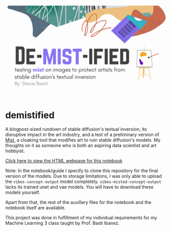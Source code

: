 ![](/graphics/header.gif)

# demistified

A blogpost-sized rundown of stable diffusion's textual inversion, its disruptive impact in the art industry, and a test of a preliminary version of [Mist](https://github.com/mist-project/mist), a cloaking tool that modifies art to ruin stable diffusion's models. My thoughts on it as someone who is both an aspiring data scientist and art hobbyist.

[Click here to view the HTML webpage for this notebook](https://osheets.github.io/demistified/)

Note: In the notebook/guide I specify to clone this repository for the final version of the models. Due to storage limitations, I was only able to upload the `vibes-concept-output` model completely. `vibes-misted-concept-output` lacks its trained unet and vae models. You will have to download these models yourself.

Apart from that, the rest of the auxillary files for the notebook and the notebook itself are available.

This project was done in fulfillment of my individual requirements for my Machine Learning 3 class taught by Prof. Basti Ibanez.
